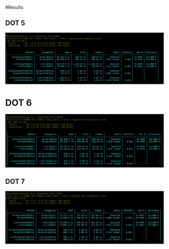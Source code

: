 #Results

## DOT 5
![img5](https://github.com/NotADucc/ArrVsLists/blob/main/imgs/Dot5Result.jpg?raw=true)

# DOT 6
![img6](https://github.com/NotADucc/ArrVsLists/blob/main/imgs/Dot6Result.jpg?raw=true)

## DOT 7
![img7](https://github.com/NotADucc/ArrVsLists/blob/main/imgs/Dot7Result.jpg?raw=true)
